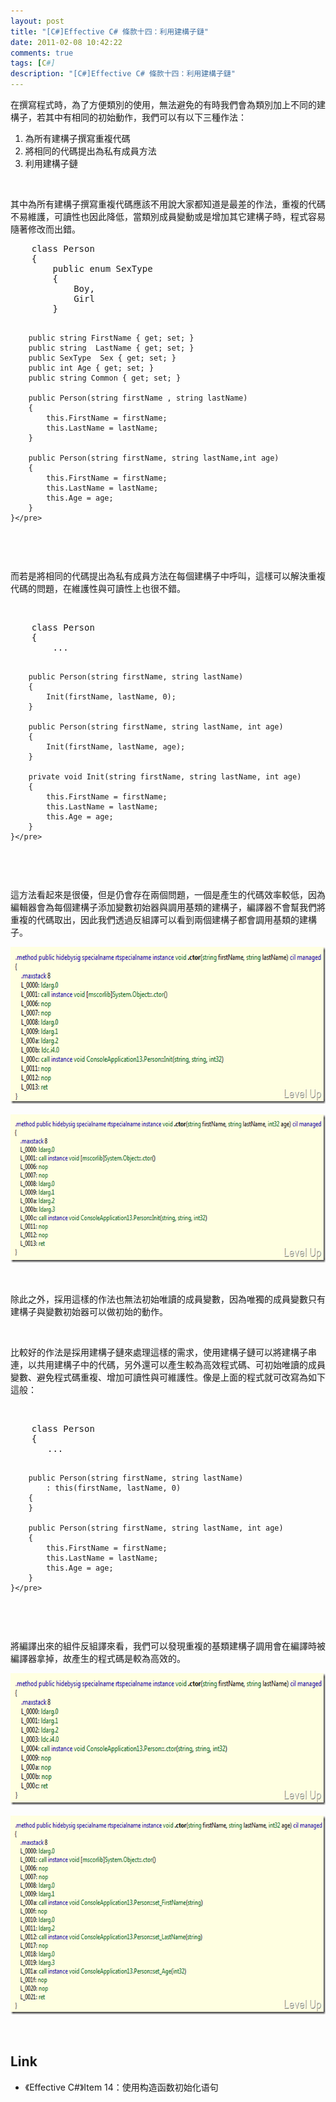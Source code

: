```yaml
---
layout: post
title: "[C#]Effective C# 條款十四：利用建構子鏈"
date: 2011-02-08 10:42:22
comments: true
tags: [C#]
description: "[C#]Effective C# 條款十四：利用建構子鏈"
---
```

<p>
	在撰寫程式時，為了方便類別的使用，無法避免的有時我們會為類別加上不同的建構子，若其中有相同的初始動作，我們可以有以下三種作法：</p>
<ol>
	<li>
		為所有建構子撰寫重複代碼</li>
	<li>
		將相同的代碼提出為私有成員方法</li>
	<li>
		利用建構子鏈</li>
</ol>
<p>
	 </p>
<p>
	其中為所有建構子撰寫重複代碼應該不用說大家都知道是最差的作法，重複的代碼不易維護，可讀性也因此降低，當類別成員變動或是增加其它建構子時，程式容易隨著修改而出錯。</p>
<div class="wlWriterSmartContent" id="scid:812469c5-0cb0-4c63-8c15-c81123a09de7:76d35e37-f7b6-48f8-b6fb-13f79244a259" style="padding-bottom: 0px; margin: 0px; padding-left: 0px; padding-right: 0px; display: inline; float: none; padding-top: 0px">
	<pre class="c#" name="code">
	class Person
    {
        public enum SexType
        {
            Boy,
            Girl
        }

        public string FirstName { get; set; }
        public string  LastName { get; set; }
        public SexType  Sex { get; set; }
        public int Age { get; set; }
        public string Common { get; set; }

        public Person(string firstName , string lastName)
        {
            this.FirstName = firstName;
            this.LastName = lastName;
        }

        public Person(string firstName, string lastName,int age)
        {
            this.FirstName = firstName;
            this.LastName = lastName;
            this.Age = age;
        }
    }</pre>
</div>
<p>
	 </p>
<p>
	而若是將相同的代碼提出為私有成員方法在每個建構子中呼叫，這樣可以解決重複代碼的問題，在維護性與可讀性上也很不錯。</p>
<p>
	 </p>
<div class="wlWriterSmartContent" id="scid:812469c5-0cb0-4c63-8c15-c81123a09de7:a8c30588-9300-47c1-a856-48751c188016" style="padding-bottom: 0px; margin: 0px; padding-left: 0px; padding-right: 0px; display: inline; float: none; padding-top: 0px">
	<pre class="c#" name="code">
	class Person
    {
        ...

        public Person(string firstName, string lastName)
        {
            Init(firstName, lastName, 0);
        }

        public Person(string firstName, string lastName, int age)
        {
            Init(firstName, lastName, age);
        }

        private void Init(string firstName, string lastName, int age)
        {
            this.FirstName = firstName;
            this.LastName = lastName;
            this.Age = age;
        }
    }</pre>
</div>
<p>
	 </p>
<p>
	這方法看起來是很優，但是仍會存在兩個問題，一個是產生的代碼效率較低，因為編輯器會為每個建構子添加變數初始器與調用基類的建構子，編譯器不會幫我們將重複的代碼取出，因此我們透過反組譯可以看到兩個建構子都會調用基類的建構子。</p>
<p>
	<img alt="image" border="0" height="251" src="\images\posts\21281\image4_thumb.png" style="border-bottom: 0px; border-left: 0px; border-top: 0px; border-right: 0px" width="644" /></p>
<p>
	<img alt="image" border="0" height="237" src="\images\posts\21281\image8_thumb.png" style="border-bottom: 0px; border-left: 0px; border-top: 0px; border-right: 0px" width="644" /></p>
<p>
	 </p>
<p>
	除此之外，採用這樣的作法也無法初始唯讀的成員變數，因為唯獨的成員變數只有建構子與變數初始器可以做初始的動作。</p>
<p>
	 </p>
<p>
	比較好的作法是採用建構子鏈來處理這樣的需求，使用建構子鏈可以將建構子串連，以共用建構子中的代碼，另外還可以產生較為高效程式碼、可初始唯讀的成員變數、避免程式碼重複、增加可讀性與可維護性。像是上面的程式就可改寫為如下這般：</p>
<p>
	 </p>
<div class="wlWriterSmartContent" id="scid:812469c5-0cb0-4c63-8c15-c81123a09de7:2a19cff2-e7bc-4ab3-a4a1-d7a1cd00710f" style="padding-bottom: 0px; margin: 0px; padding-left: 0px; padding-right: 0px; display: inline; float: none; padding-top: 0px">
	<pre class="c#" name="code">
	class Person
    {
       ...

        public Person(string firstName, string lastName)
            : this(firstName, lastName, 0)
        {
        }

        public Person(string firstName, string lastName, int age)
        {
            this.FirstName = firstName;
            this.LastName = lastName;
            this.Age = age;
        }
    }</pre>
</div>
<p>
	 </p>
<p>
	將編譯出來的組件反組譯來看，我們可以發現重複的基類建構子調用會在編譯時被編譯器拿掉，故產生的程式碼是較為高效的。</p>
<p>
	<img alt="image" border="0" height="211" src="\images\posts\21281\image_thumb.png" style="border-bottom: 0px; border-left: 0px; border-top: 0px; border-right: 0px" width="644" /></p>
<p>
	<img alt="image" border="0" height="318" src="\images\posts\21281\image13_thumb.png" style="border-bottom: 0px; border-left: 0px; border-top: 0px; border-right: 0px" width="644" /></p>
<p>
	 </p>
<h2>
	Link</h2>
<ul>
	<li>
		《Effective C#》Item 14：使用构造函数初始化语句</li>
</ul>
